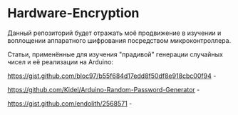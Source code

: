 # Hardware-Encryption
Данный репозиторий будет отражать моё продвижение в изучении и воплощении аппаратного шифрования посредством микроконтроллера. 

Cтатьи, применённые для изучения "прадивой" генерации случайных чисел и её реализации на Arduino:

https://gist.github.com/bloc97/b55f684d17edd8f50df8e918cbc00f94 -

https://github.com/Kidel/Arduino-Random-Password-Generator - 

https://gist.github.com/endolith/2568571 -
